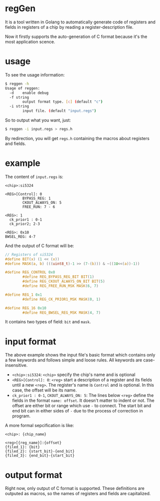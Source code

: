 # regGen

It is a tool written in Golang to automatically generate code of registers and
fields in registers of a chip by reading a register-description file.

Now it firstly supports the auto-generation of C format because it's the most
application scence.

# usage

To see the usage information:

```sh
$ reggen -h
Usage of reggen:
  -d    enable debug
  -f string
        output format type. [c] (default "c")
  -i string
        input file. (default "input.regs")
```

So to output what you want, just:

```sh
$ reggen -i input.regs > regs.h
```

By redirection, you will get `regs.h` containing the macros about registers and
fields.

# example

The content of `input.regs` is:

```
<chip>:si5324

<REG>[Control]: 0
        BYPASS_REG: 1
        CKOUT_ALWAYS_ON: 5
        FREE_RUN: 7 - 6 

<REG>: 1
  ck_prior1 : 0-1 
  ck_prior2; 2-3

<REG>: 0x10
BWSEL_REG: 4-7
```

And the output of C format will be:

```c
// Registers of si5324
#define BIT(x) (1 << (x))
#define MASK(a, b) (((uint8_t)-1 >> (7-(b))) & ~((1U<<(a))-1))

#define REG_CONTROL 0x0
        #define REG_BYPASS_REG_BIT BIT(1)
        #define REG_CKOUT_ALWAYS_ON_BIT BIT(5)
        #define REG_FREE_RUN_MSK MASK(6, 7)

#define REG_1 0x1
        #define REG_CK_PRIOR1_MSK MASK(0, 1)

#define REG_16 0x10
        #define REG_BWSEL_REG_MSK MASK(4, 7)
```

It contains two types of field: `bit` and `mask`.


# input format

The above example shows the input file's basic format which contains only a few
keywords and follows simple and loose rules. All keywords are case-insensitive.

- `<chip>:si5324`: `<chip>` specify the chip's name and is optional
- `<REG>[Control]: 0`: `<reg>` start a description of a register and its fields
  until a new `<reg>`. The register's name is `Control` and is optional. In this
  case, the offset will be its name.
- `ck_prior1 : 0-1`, `CKOUT_ALWAYS_ON: 5`: The lines below `<reg>` define the
  fields in the format `name: offset`. It doesn't matter to indent or not.
  The offset are either bit or range which use `-` to connect. The start bit and
  end bit can in either sides of `-` due to the process of correction in program.
  
A more formal sepcification is like:
```
<chip>: {chip_name}

<reg>[{reg_name}]:{offset}
{filed_1}: {bit}
{filed_2}: {start_bit}-{end_bit}
{filed_3}: {end_bit}-{start_bit}
```

# output format

Right now, only output of C format is supported. These definitions are outputed
as macros, so the names of registers and fields are capitalized.
